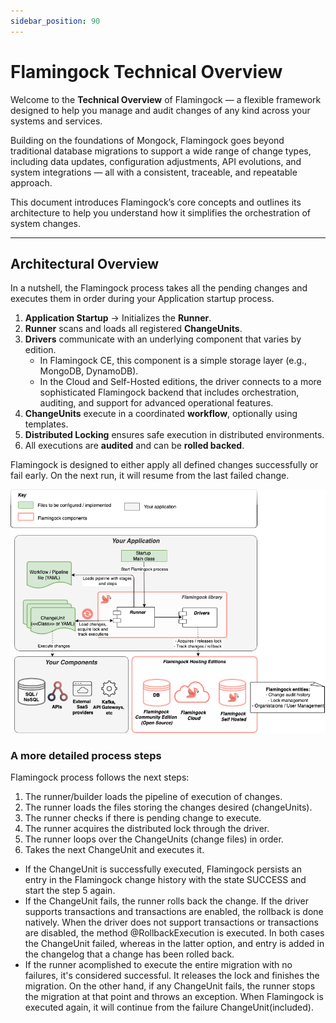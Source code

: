 ```yaml
---
sidebar_position: 90
---
```


# Flamingock Technical Overview

Welcome to the **Technical Overview** of Flamingock — a flexible framework designed to help you manage and audit changes of any kind across your systems and services.

Building on the foundations of Mongock, Flamingock goes beyond traditional database migrations to support a wide range of change types, including data updates, configuration adjustments, API evolutions, and system integrations — all with a consistent, traceable, and repeatable approach.

This document introduces Flamingock’s core concepts and outlines its architecture to help you understand how it simplifies the orchestration of system changes.

---

## Architectural Overview

In a nutshell, the Flamingock process takes all the pending changes and executes them in order during your Application startup process.

1. **Application Startup**  → Initializes the **Runner**.
2. **Runner** scans and loads all registered **ChangeUnits**.
3. **Drivers** communicate with an underlying component that varies by edition.
   - In Flamingock CE, this component is a simple storage layer (e.g., MongoDB, DynamoDB).
   - In the Cloud and Self-Hosted editions, the driver connects to a more sophisticated Flamingock backend that includes orchestration, auditing, and support for advanced operational features.
4. **ChangeUnits** execute in a coordinated **workflow**, optionally using templates.
5. **Distributed Locking** ensures safe execution in distributed environments.
6. All executions are **audited** and can be **rolled backed**.

Flamingock is designed to either apply all defined changes successfully or fail early. On the next run, it will resume from the last failed change.

![Flamingock Architecture Diagram](../../static/img/Flamingock%20Arch%20HLD.png)

### A more detailed process steps
Flamingock process follows the next steps:

1. The runner/builder loads the pipeline of execution of changes.
2. The runner loads the files storing the changes desired (changeUnits).
3. The runner checks if there is pending change to execute.
4. The runner acquires the distributed lock through the driver.
5. The runner loops over the ChangeUnits (change files) in order.
6. Takes the next ChangeUnit and executes it.
- If the ChangeUnit is successfully executed, Flamingock persists an entry in the Flamingock change history with the state SUCCESS and start the step 5 again.
- If the ChangeUnit fails, the runner rolls back the change. If the driver supports transactions and transactions are enabled, the rollback is done natively. When the driver does not support transactions or transactions are disabled, the method @RollbackExecution is executed. In both cases the ChangeUnit failed, whereas in the latter option, and entry is added in the changelog that a change has been rolled back.
- If the runner acomplished to execute the entire migration with no failures, it's considered successful. It releases the lock and finishes the migration.
On the other hand, if any ChangeUnit fails, the runner stops the migration at that point and throws an exception. When Flamingock is executed again, it will continue from the failure ChangeUnit(included).
